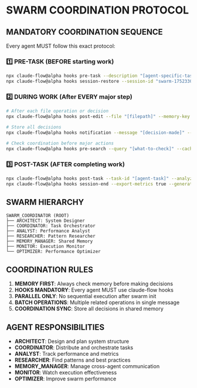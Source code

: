 # SWARM COORDINATION PROTOCOL

## MANDATORY COORDINATION SEQUENCE

Every agent MUST follow this exact protocol:

### 1️⃣ PRE-TASK (BEFORE starting work)
```bash
npx claude-flow@alpha hooks pre-task --description "[agent-specific-task]"
npx claude-flow@alpha hooks session-restore --session-id "swarm-1752330915929" --load-memory true
```

### 2️⃣ DURING WORK (After EVERY major step)
```bash
# After each file operation or decision
npx claude-flow@alpha hooks post-edit --file "[filepath]" --memory-key "swarm/[agent-id]/[step]"

# Store all decisions
npx claude-flow@alpha hooks notification --message "[decision-made]" --telemetry true

# Check coordination before major actions
npx claude-flow@alpha hooks pre-search --query "[what-to-check]" --cache-results true
```

### 3️⃣ POST-TASK (AFTER completing work)
```bash
npx claude-flow@alpha hooks post-task --task-id "[agent-task]" --analyze-performance true
npx claude-flow@alpha hooks session-end --export-metrics true --generate-summary true
```

## SWARM HIERARCHY

```
SWARM_COORDINATOR (ROOT)
├── ARCHITECT: System Designer
├── COORDINATOR: Task Orchestrator  
├── ANALYST: Performance Analyst
├── RESEARCHER: Pattern Researcher
├── MEMORY_MANAGER: Shared Memory
├── MONITOR: Execution Monitor
└── OPTIMIZER: Performance Optimizer
```

## COORDINATION RULES

1. **MEMORY FIRST**: Always check memory before making decisions
2. **HOOKS MANDATORY**: Every agent MUST use claude-flow hooks
3. **PARALLEL ONLY**: No sequential execution after swarm init
4. **BATCH OPERATIONS**: Multiple related operations in single message
5. **COORDINATION SYNC**: Store all decisions in shared memory

## AGENT RESPONSIBILITIES

- **ARCHITECT**: Design and plan system structure
- **COORDINATOR**: Distribute and orchestrate tasks  
- **ANALYST**: Track performance and metrics
- **RESEARCHER**: Find patterns and best practices
- **MEMORY_MANAGER**: Manage cross-agent communication
- **MONITOR**: Watch execution effectiveness
- **OPTIMIZER**: Improve swarm performance